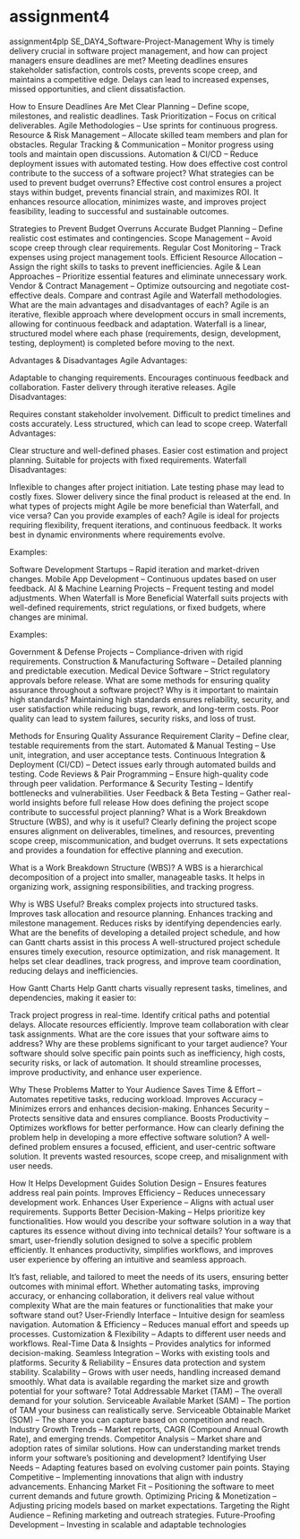 # assignment4
assignment4plp
SE_DAY4_Software-Project-Management
Why is timely delivery crucial in software project management, and how can project managers ensure deadlines are met?
Meeting deadlines ensures stakeholder satisfaction, controls costs, prevents scope creep, and maintains a competitive edge. Delays can lead to increased expenses, missed opportunities, and client dissatisfaction.

How to Ensure Deadlines Are Met
Clear Planning – Define scope, milestones, and realistic deadlines.
Task Prioritization – Focus on critical deliverables.
Agile Methodologies – Use sprints for continuous progress.
Resource & Risk Management – Allocate skilled team members and plan for obstacles.
Regular Tracking & Communication – Monitor progress using tools and maintain open discussions.
Automation & CI/CD – Reduce deployment issues with automated testing.
How does effective cost control contribute to the success of a software project? What strategies can be used to prevent budget overruns?
Effective cost control ensures a project stays within budget, prevents financial strain, and maximizes ROI. It enhances resource allocation, minimizes waste, and improves project feasibility, leading to successful and sustainable outcomes.

Strategies to Prevent Budget Overruns
Accurate Budget Planning – Define realistic cost estimates and contingencies.
Scope Management – Avoid scope creep through clear requirements.
Regular Cost Monitoring – Track expenses using project management tools.
Efficient Resource Allocation – Assign the right skills to tasks to prevent inefficiencies.
Agile & Lean Approaches – Prioritize essential features and eliminate unnecessary work.
Vendor & Contract Management – Optimize outsourcing and negotiate cost-effective deals.
Compare and contrast Agile and Waterfall methodologies. What are the main advantages and disadvantages of each?
Agile is an iterative, flexible approach where development occurs in small increments, allowing for continuous feedback and adaptation. Waterfall is a linear, structured model where each phase (requirements, design, development, testing, deployment) is completed before moving to the next.

Advantages & Disadvantages
Agile Advantages:

Adaptable to changing requirements.
Encourages continuous feedback and collaboration.
Faster delivery through iterative releases.
Agile Disadvantages:

Requires constant stakeholder involvement.
Difficult to predict timelines and costs accurately.
Less structured, which can lead to scope creep.
Waterfall Advantages:

Clear structure and well-defined phases.
Easier cost estimation and project planning.
Suitable for projects with fixed requirements.
Waterfall Disadvantages:

Inflexible to changes after project initiation.
Late testing phase may lead to costly fixes.
Slower delivery since the final product is released at the end.
In what types of projects might Agile be more beneficial than Waterfall, and vice versa? Can you provide examples of each?
Agile is ideal for projects requiring flexibility, frequent iterations, and continuous feedback. It works best in dynamic environments where requirements evolve.

Examples:

Software Development Startups – Rapid iteration and market-driven changes.
Mobile App Development – Continuous updates based on user feedback.
AI & Machine Learning Projects – Frequent testing and model adjustments.
When Waterfall is More Beneficial
Waterfall suits projects with well-defined requirements, strict regulations, or fixed budgets, where changes are minimal.

Examples:

Government & Defense Projects – Compliance-driven with rigid requirements.
Construction & Manufacturing Software – Detailed planning and predictable execution.
Medical Device Software – Strict regulatory approvals before release.
What are some methods for ensuring quality assurance throughout a software project? Why is it important to maintain high standards?
Maintaining high standards ensures reliability, security, and user satisfaction while reducing bugs, rework, and long-term costs. Poor quality can lead to system failures, security risks, and loss of trust.

Methods for Ensuring Quality Assurance
Requirement Clarity – Define clear, testable requirements from the start.
Automated & Manual Testing – Use unit, integration, and user acceptance tests.
Continuous Integration & Deployment (CI/CD) – Detect issues early through automated builds and testing.
Code Reviews & Pair Programming – Ensure high-quality code through peer validation.
Performance & Security Testing – Identify bottlenecks and vulnerabilities.
User Feedback & Beta Testing – Gather real-world insights before full release
How does defining the project scope contribute to successful project planning? What is a Work Breakdown Structure (WBS), and why is it useful?
Clearly defining the project scope ensures alignment on deliverables, timelines, and resources, preventing scope creep, miscommunication, and budget overruns. It sets expectations and provides a foundation for effective planning and execution.

What is a Work Breakdown Structure (WBS)?
A WBS is a hierarchical decomposition of a project into smaller, manageable tasks. It helps in organizing work, assigning responsibilities, and tracking progress.

Why is WBS Useful?
Breaks complex projects into structured tasks.
Improves task allocation and resource planning.
Enhances tracking and milestone management.
Reduces risks by identifying dependencies early.
What are the benefits of developing a detailed project schedule, and how can Gantt charts assist in this process
A well-structured project schedule ensures timely execution, resource optimization, and risk management. It helps set clear deadlines, track progress, and improve team coordination, reducing delays and inefficiencies.

How Gantt Charts Help
Gantt charts visually represent tasks, timelines, and dependencies, making it easier to:

Track project progress in real-time.
Identify critical paths and potential delays.
Allocate resources efficiently.
Improve team collaboration with clear task assignments.
What are the core issues that your software aims to address? Why are these problems significant to your target audience?
Your software should solve specific pain points such as inefficiency, high costs, security risks, or lack of automation. It should streamline processes, improve productivity, and enhance user experience.

Why These Problems Matter to Your Audience
Saves Time & Effort – Automates repetitive tasks, reducing workload.
Improves Accuracy – Minimizes errors and enhances decision-making.
Enhances Security – Protects sensitive data and ensures compliance.
Boosts Productivity – Optimizes workflows for better performance.
How can clearly defining the problem help in developing a more effective software solution?
A well-defined problem ensures a focused, efficient, and user-centric software solution. It prevents wasted resources, scope creep, and misalignment with user needs.

How It Helps Development
Guides Solution Design – Ensures features address real pain points.
Improves Efficiency – Reduces unnecessary development work.
Enhances User Experience – Aligns with actual user requirements.
Supports Better Decision-Making – Helps prioritize key functionalities.
How would you describe your software solution in a way that captures its essence without diving into technical details?
Your software is a smart, user-friendly solution designed to solve a specific problem efficiently. It enhances productivity, simplifies workflows, and improves user experience by offering an intuitive and seamless approach.

It’s fast, reliable, and tailored to meet the needs of its users, ensuring better outcomes with minimal effort. Whether automating tasks, improving accuracy, or enhancing collaboration, it delivers real value without complexity
What are the main features or functionalities that make your software stand out?
User-Friendly Interface – Intuitive design for seamless navigation.
Automation & Efficiency – Reduces manual effort and speeds up processes.
Customization & Flexibility – Adapts to different user needs and workflows.
Real-Time Data & Insights – Provides analytics for informed decision-making.
Seamless Integration – Works with existing tools and platforms.
Security & Reliability – Ensures data protection and system stability.
Scalability – Grows with user needs, handling increased demand smoothly.
What data is available regarding the market size and growth potential for your software?
Total Addressable Market (TAM) – The overall demand for your solution.
Serviceable Available Market (SAM) – The portion of TAM your business can realistically serve.
Serviceable Obtainable Market (SOM) – The share you can capture based on competition and reach.
Industry Growth Trends – Market reports, CAGR (Compound Annual Growth Rate), and emerging trends.
Competitor Analysis – Market share and adoption rates of similar solutions.
How can understanding market trends inform your software’s positioning and development?
Identifying User Needs – Adapting features based on evolving customer pain points.
Staying Competitive – Implementing innovations that align with industry advancements.
Enhancing Market Fit – Positioning the software to meet current demands and future growth.
Optimizing Pricing & Monetization – Adjusting pricing models based on market expectations.
Targeting the Right Audience – Refining marketing and outreach strategies.
Future-Proofing Development – Investing in scalable and adaptable technologies

